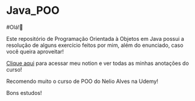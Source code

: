 # Java_POO

#Olá!🖖

Este repositório de Programação Orientada à Objetos em Java possui a resolução de alguns exercício feitos por mim, além do enunciado, caso você queira aproveitar!

<a href="https://subdued-process-2ab.notion.site/POO-c7497afd22ed4e728c5553d6af5f58e6">Clique aqui</a> para acessar meu notion e ver todas as minhas anotações do curso!

Recomendo muito o curso de POO do Nelio Alves na Udemy!

Bons estudos!


